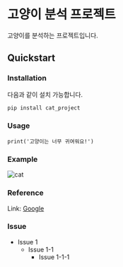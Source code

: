 # 고양이 분석 프로젝트
고양이를 분석하는 프로젝트입니다.

## Quickstart
### Installation
다음과 같이 설치 가능합니다.

```pip install cat_project```

### Usage

```print('고양이는 너무 귀여워요!')```

### Example
![cat](https://github.com/Pogajoa/exam_project/assets/87626122/15e869ee-ee3e-47bc-9cc1-9f8f4097a608)

### Reference

Link: [Google](https://www.google.co.kr/urlsa=i&url=https%3A%2F%2Fkr.freepik.com%2Fphotos%2Fcat&psig=AOvVaw1tVuffJwYDPv0fp91MwWhD&ust=1696467450783000&source=images&cd=vfe&ved=0CBEQjRxqFwoTCIim7u-X24EDFQAAAAAdAAAAABAE)

### Issue
* Issue 1
  * Issue 1-1
    * Issue 1-1-1    




